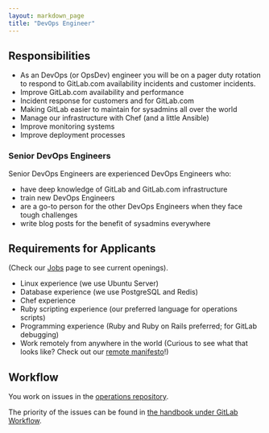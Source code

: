 ```yaml
---
layout: markdown_page
title: "DevOps Engineer"
---
```


## Responsibilities
* As an DevOps (or OpsDev) engineer you will be on a pager duty rotation to respond
to GitLab.com availability incidents and customer incidents.
* Improve GitLab.com availability and performance
* Incident response for customers and for GitLab.com
* Making GitLab easier to maintain for sysadmins all over the world
* Manage our infrastructure with Chef (and a little Ansible)
* Improve monitoring systems
* Improve deployment processes

### Senior DevOps Engineers

Senior DevOps Engineers are experienced DevOps Engineers who: 

* have deep knowledge of GitLab and GitLab.com infrastructure
* train new DevOps Engineers
* are a go-to person for the other DevOps Engineers when they face tough challenges
* write blog posts for the benefit of sysadmins everywhere


## Requirements for Applicants
(Check our [Jobs](https://about.gitlab.com/jobs/) page to see current openings).

* Linux experience (we use Ubuntu Server)
* Database experience (we use PostgreSQL and Redis)
* Chef experience
* Ruby scripting experience (our preferred language for operations scripts)
* Programming experience (Ruby and Ruby on Rails preferred; for GitLab debugging)
* Work remotely from anywhere in the world (Curious to see what that looks like? Check out our [remote manifesto](https://about.gitlab.com/2015/04/08/the-remote-manifesto/)!)

## Workflow

You work on issues in the [operations repository](https://gitlab.com/gitlab-com/operations/issues).

The priority of the issues can be found in [the handbook under GitLab Workflow](https://about.gitlab.com/handbook/#prioritize).
